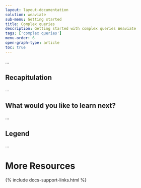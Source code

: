 ```yaml
---
layout: layout-documentation
solution: weaviate
sub-menu: Getting started
title: Complex queries
description: Getting started with complex queries Weaviate
tags: ['complex queries']
menu-order: 6
open-graph-type: article
toc: true
---
```


...

## Recapitulation

...

## What would you like to learn next?

...

## Legend

...

# More Resources

{% include docs-support-links.html %}
